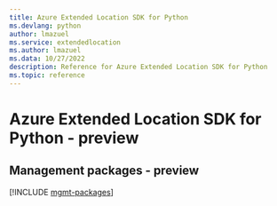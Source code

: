```yaml
---
title: Azure Extended Location SDK for Python
ms.devlang: python
author: lmazuel
ms.service: extendedlocation
ms.author: lmazuel
ms.data: 10/27/2022
description: Reference for Azure Extended Location SDK for Python
ms.topic: reference
---
```

# Azure Extended Location SDK for Python - preview

## Management packages - preview
[!INCLUDE [mgmt-packages](extended-location-mgmt-index.md)]